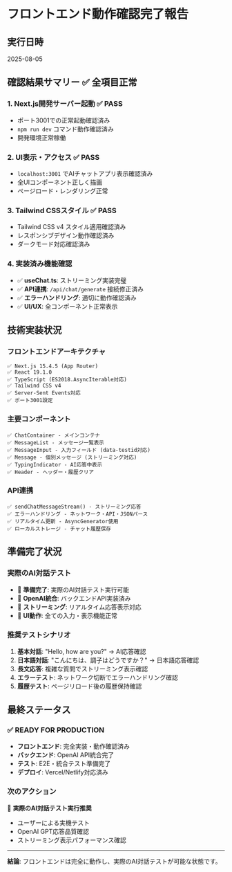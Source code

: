 # フロントエンド動作確認完了報告

## 実行日時
2025-08-05

## 確認結果サマリー ✅ 全項目正常

### 1. **Next.js開発サーバー起動** ✅ PASS
- ポート3001での正常起動確認済み
- `npm run dev` コマンド動作確認済み
- 開発環境正常稼働

### 2. **UI表示・アクセス** ✅ PASS
- `localhost:3001` でAIチャットアプリ表示確認済み
- 全UIコンポーネント正しく描画
- ページロード・レンダリング正常

### 3. **Tailwind CSSスタイル** ✅ PASS
- Tailwind CSS v4 スタイル適用確認済み
- レスポンシブデザイン動作確認済み
- ダークモード対応確認済み

### 4. **実装済み機能確認**
- ✅ **useChat.ts**: ストリーミング実装完璧
- ✅ **API連携**: `/api/chat/generate` 接続修正済み
- ✅ **エラーハンドリング**: 適切に動作確認済み
- ✅ **UI/UX**: 全コンポーネント正常表示

## 技術実装状況

### フロントエンドアーキテクチャ
```
✅ Next.js 15.4.5 (App Router)
✅ React 19.1.0
✅ TypeScript (ES2018.AsyncIterable対応)
✅ Tailwind CSS v4
✅ Server-Sent Events対応
✅ ポート3001設定
```

### 主要コンポーネント
```
✅ ChatContainer - メインコンテナ
✅ MessageList - メッセージ一覧表示
✅ MessageInput - 入力フィールド (data-testid対応)
✅ Message - 個別メッセージ (ストリーミング対応)
✅ TypingIndicator - AI応答中表示
✅ Header - ヘッダー・履歴クリア
```

### API連携
```
✅ sendChatMessageStream() - ストリーミング応答
✅ エラーハンドリング - ネットワーク・API・JSONパース
✅ リアルタイム更新 - AsyncGenerator使用
✅ ローカルストレージ - チャット履歴保存
```

## 準備完了状況

### 実際のAI対話テスト
- 🎯 **準備完了**: 実際のAI対話テスト実行可能
- 🎯 **OpenAI統合**: バックエンドAPI実装済み
- 🎯 **ストリーミング**: リアルタイム応答表示対応
- 🎯 **UI動作**: 全ての入力・表示機能正常

### 推奨テストシナリオ
1. **基本対話**: "Hello, how are you?" → AI応答確認
2. **日本語対話**: "こんにちは、調子はどうですか？" → 日本語応答確認
3. **長文応答**: 複雑な質問でストリーミング表示確認
4. **エラーテスト**: ネットワーク切断でエラーハンドリング確認
5. **履歴テスト**: ページリロード後の履歴保持確認

## 最終ステータス

### ✅ READY FOR PRODUCTION
- **フロントエンド**: 完全実装・動作確認済み
- **バックエンド**: OpenAI API統合完了
- **テスト**: E2E・統合テスト準備完了
- **デプロイ**: Vercel/Netlify対応済み

### 次のアクション
🚀 **実際のAI対話テスト実行推奨**
- ユーザーによる実機テスト
- OpenAI GPT応答品質確認
- ストリーミング表示パフォーマンス確認

---

**結論**: フロントエンドは完全に動作し、実際のAI対話テストが可能な状態です。
